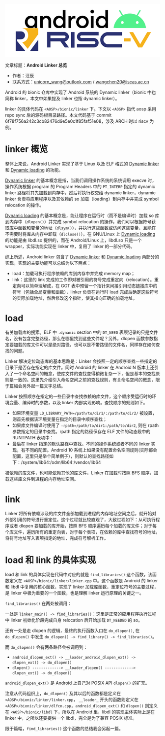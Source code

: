 ![](./diagrams/android-riscv.png)

文章标题：**Android Linker 总览**

- 作者：汪辰
- 联系方式：<unicorn_wang@outlook.com> / <wangchen20@iscas.ac.cn>

Android 的 bionic 仓库中实现了 Android 系统的 Dynamic linker（bionic 中也简称 linker，本文中如果提及 linker 也指 dynamic linker）。

linker 的具体代码在 `<AOSP>/bionic/linker` 下。下文以 `<AOSP>` 指代 aosp 采用 repo sync 后的源码根目录路径。本文代码基于 commit 6f78f756a242c3cb82476d9e5e0c1f85faf51e08，涉及 ARCH 时以 riscv 为例。

# linker 概览

整体上来说，Android Linker 实现了基于 Linux 以及 ELF 格式的 [Dynamic linker][2] 和 [Dynamic loading][3] 的功能。

[Dynamic linker][2] 的基本概念是指，当我们调用操作系统的系统调用 execve 时，操作系统根据 program 的 Program Headers 中的 `PT_INTERP` 指定的 dynamic linker 路径将其先加载到内存中，然后将执行权交给 dynamic linker，dynamic linker 负责将应用程序以及其依赖的 so 加载（loading）到内存中并完成 symbol relocation 的操作。

[Dynamic loading][3] 的基本概念是，能让程序在运行时（而不是编译时）加载 so 库到内存中（`dlopen()`）并完成 symbol relocation 的操作，我们可以根据符号获取库中函数和变量的地址（`dlsym()`），并执行这些函数或访问这些变量，且能在不需要时将库从内存中卸载（`dlclose()`）。在 GNU/Linux 上 [Dynamic loading][3] 的功能是由 libdl.so 提供的，而在 Android/Linux 上，libdl.so 只是一个 wrapper，实际功能实现在 linker 中，复用了 linker 的一部分代码。

综上所述，Android linker 包含了 [Dynamic linker][2] 和 [Dynamic loading][3] 两部分的实现，实现的主要功能可以总结为以下两点：

- load：加载可执行程序依赖的库到内存中并完成 memory map；
- link：这里的 link 完成的工作即对被引用的符号完成重定向（relocation）。重定向可以简单理解成，在 GOT 表中预留一个指针来间接引用动态链接库中的符号（包括全局变量和函数），linker 负责在运行时 load 完成后确定这些符号的实际加载地址，然后修改这个指针，使其指向正确的加载地址。

# load

有关加载库的搜索。ELF 中 `.dynamic` section 中的 `DT_NEED` 表项记录的只是文件名，没有包含完整路径，那么在哪里找到这些文件呢？另外，dlopen 函数参数指定要加载的库文件可以是绝对路径，也可以是不带路径的文件名，同样存在如何查找的问题。

Linker 解决定位动态库的基本思路是：Linker 会按照一定的顺序查找一些指定的目录下是否存在指定的库文件。同时 Android 的 linker 在 Android N 版本上还引入了一个命名空间的概念，使库文件的查找变得稍微复杂一下，但是基本的查找原则是一致的。这里先介绍引入命名空间之前的查找规则，有关命名空间的概念，限于篇幅会另外起一篇文字总结。

Linker 按照顺序在指定的一些目录中查找依赖的库文件，这个顺序受运行时的环境变量、编译时的参数，以及 linker 内部实现影响。查找顺序的规则如下。

- 如果环境变量 `LD_LIBRARY_PATH=/path/to/dir1/:/path/to/dir2/` 被设置，则首先根据该环境变量在指定的目录中顺序查找；
- 如果库文件编译时使用了 `-rpath=/path/to/dir1:/path/to/dir2`, 则在 rpath 参数指定的目录中查找。rpath 指定的路径保存在 ELF 文件的动态段中的 RUNTPATH 表项中：
- 最后在 linker 指定的默认路径中查找。不同的操作系统或者不同的 linker 实现，有不同的配置。Android 10 系统上如果没有配置命名空间规则(实际都会配置，这里只是举个简单例子），则默认的查找路径如下：/system/lib64:/odm/lib64:/vendor/lib64

被依赖的库文件，也可能依赖其他的库文件，Linker 在加载时按照 BFS 顺序，加载这些库文件到进程的内存地址空间。

# link

Linker 将所有依赖涉及的库文件全部加载到进程的内存地址空间之后，就开始对外部引用的符号进行重定位。这个过程就比较直观了，大致过程如下：从可执行程序或者 dlopen 要加载的库开始，按照 BFS 顺序遍历每个加载的库文件；对于每个库文件，遍历所有的重定向表，对于每个表项，在依赖的库中查找符号的地址，将符号地址写入表项指定的地址，完成符号解析工作。

# load 和 link 的具体实现

load 和 link 的具体实现在代码中对应的就是 `find_libraries()` 这个函数，该函数定义在 `<AOSP>/bionic/linker/linker.cpp` 中。这个函数是 Android 的 linker 和 libdl 中复用的核心函数，实现了 linker 加载库函数，重定位符号的主要过程，是 linker 中极为重要的一个函数，也是理解 linker 运行原理的关键之一。

`find_libraries()` 在两处被调用：

一处是 `linker_main() -> find_libraries()`：这里是正常的应用程序执行过程中 linker 初始化阶段完成自身 relocation 后开始加载 `DT_NEEDED` 的 so。

还有一处是走 dlopen 的逻辑，最终的执行函数入口在 `do_dlopen()`, 在 `do_dlopen()` 中发生 `do_dlopen() -> find_library() -> find_libraries()`。

而 `do_dlopen()` 会有两条路径会被调用到：
- `android_dlopen_ext() -> __loader_android_dlopen_ext() -> dlopen_ext() -> do_dlopen()`
- `dlopen() -------------> __loader_dlopen() -------------> dlopen_ext() -> do_dlopen()`

`android_dlopen_ext()` 是 Android 上自己对 POSIX API `dlopen()` 的扩充。

注意从代码组织上，`do_dlopen()` 及其以后的函数都是定义在 `<AOSP>/bionic/linker/linker.cpp`， `__loader_` 开头的函数则定义在 `<AOSP>/bionic/linker/dlfcn.cpp`，`android_dlopen_ext()` 和 `dlopen()` 则定义在 `<AOSP>/bionic/libdl` 下，所以在 Android 里，libdl 的实现主体实际上是在 linker 中，之所以还要提供一个 libdl，完全是为了兼容 POSIX 标准。

限于篇幅，`find_libraries()` 这个函数的总结我会另起一篇。


[2]:https://en.wikipedia.org/wiki/Dynamic_linker
[3]:https://en.wikipedia.org/wiki/Dynamic_loading

